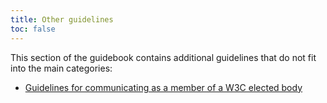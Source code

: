 ```yaml
---
title: Other guidelines
toc: false
---
```


This section of the guidebook contains additional guidelines that do not fit into the main categories:

- [Guidelines for communicating as a member of a W3C elected body](elected-body-communication-guidelines.md)
